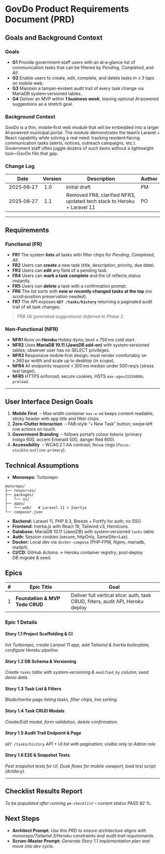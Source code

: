 # GovDo Product Requirements Document (PRD)

## Goals and Background Context

### Goals
- **G1** Provide government‑staff users with an at‑a‑glance list of communication tasks that can be filtered by *Pending*, *Completed*, and *All*.
- **G2** Enable users to create, edit, complete, and delete tasks in ≤ 3 taps on mobile web.
- **G3** Maintain a tamper‑evident audit trail of every task change via MariaDB system‑versioned tables.
- **G4** Deliver an MVP within **1 business week**, leaving optional AI‑powered suggestions as a stretch goal.

### Background Context
GovDo is a thin, mobile‑first web module that will be embedded into a larger AI‑powered municipal portal.  The module demonstrates the team’s Laravel + React capability while solving a real need: tracking resident‑facing communication tasks (alerts, notices, outreach campaigns, etc.).  Government staff often juggle dozens of such items without a lightweight tool—GovDo fills that gap.

### Change Log
| Date | Version | Description | Author |
|------|---------|-------------|--------|
| 2025‑06‑27 | 1.0 | Initial draft | PM |
| 2025‑06‑27 | 1.1 | Removed FR8, clarified NFR3, updated tech stack to Heroku + Laravel 11 | PO |

---

## Requirements

### Functional (FR)
- **FR1** The system **lists** all tasks with filter chips for *Pending*, *Completed*, *All*.
- **FR2** Users can **create** a new task (title, description, priority, due date).
- **FR3** Users can **edit** any field of a pending task.
- **FR4** Users can **mark a task complete** and the UI reflects status instantly.
- **FR5** Users can **delete** a task with a confirmation prompt.
- **FR6** The list sorts with **new or recently changed tasks at the top** (no scroll‑position preservation needed).
- **FR7** The API exposes **`GET /tasks/history`** returning a paginated audit trail of all task changes.

> *FR8 (AI generated suggestions) deferred to Phase 2.*

### Non‑Functional (NFR)
- **NFR1** Runs on **Heroku** Hobby dyno; boot ≤ 750 ms cold start.
- **NFR2** Uses **MariaDB 10.11 (JawsDB add‑on)** with system‑versioned tables; observer user has *no* SELECT privileges.
- **NFR3** Responsive mobile‑first design; must render comfortably on ≥ 360 px width and scale up to desktop (*in scope*).
- **NFR4** All endpoints respond < 300 ms median under 500 req/s (stress test target).
- **NFR5** HTTPS enforced; secure cookies, HSTS `max‑age=31536000; preload`.

---

## User Interface Design Goals
1. **Mobile First**  – Max‑width container `max‑w‑md` keeps content readable; sticky header with app title and filter chips.
2. **Zero‑Clutter Interaction**  – FAB‑style “+ New Task” button; swipe‑left row actions on touch.
3. **Government Branding**  – follows portal’s colour tokens (primary Indigo 600, accent Emerald 500, danger Red 600).
4. **Accessibility**  – WCAG 2.1 AA contrast; focus rings (`focus-visible:outline-primary`).

## Technical Assumptions
- **Monorepo:** Turborepo
```
monorepo/
├── resources/
├── packages/
│   └── ui/
├── apps/
│   └── web/   # Laravel 11 + Inertia
└── composer.json
```
- **Backend:** Laravel 11, PHP 8.3, Breeze + Fortify for auth; no SSO.
- **Frontend:** Inertia.js with React 19, Tailwind v3, Heroicons.
- **Database:** MariaDB 10.11 (JawsDB) with system‑versioned `tasks` table.
- **Auth:** Session cookies (secure, httpOnly, SameSite=Lax).
- **Docker:** Local dev via `docker-compose` (PHP‑FPM, Nginx, mariadb, mailpit).
- **CI/CD:** GitHub Actions → Heroku container registry; post‑deploy DB migrate & seed.

## Epics

| # | Epic Title | Goal |
|---|------------|------|
| 1 | **Foundation & MVP Todo CRUD** | Deliver full vertical slice: auth, task CRUD, filters, audit API, Heroku deploy |

### Epic 1 Details

#### Story 1.1 Project Scaffolding & CI
*Init Turborepo, create Laravel 11 app, add Tailwind & Inertia boilerplate, configure Heroku pipeline.*

#### Story 1.2 DB Schema & Versioning
*Create `tasks` table with system‑versioning & `modified_by` column; seed demo data.*

#### Story 1.3 Task List & Filters
*Blade/Inertia page listing tasks, filter chips, live sorting.*

#### Story 1.4 Task CRUD Modals
*Create/Edit modal, form validation, delete confirmation.*

#### Story 1.5 Audit Trail Endpoint & Page
*`GET /tasks/history` API + UI list with pagination; visible only to Admin role.*

#### Story 1.6 E2E & Snapshot Tests
*Pest snapshot tests for UI, Dusk flows for mobile viewport, load test script (Artillery).*  

---

## Checklist Results Report
*To be populated after running `pm-checklist` – current status PASS 92 %.*

## Next Steps
- **Architect Prompt:** *Use this PRD to ensure architecture aligns with monorepo/Tailwind 3/Heroku constraints and audit‑trail requirements.*
- **Scrum‑Master Prompt:** *Generate Story 1.1 implementation plan and move into dev cycle.*
